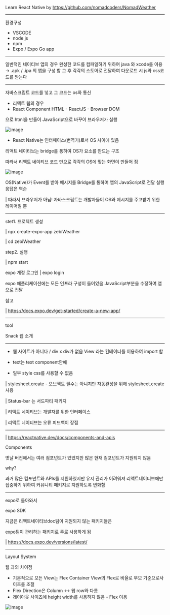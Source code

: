Learn React Native by https://github.com/nomadcoders/NomadWeather

---

환경구성

- VSCODE
- node js
- npm
- Expo / Expo Go app

---

일반적인 네이티브 앱의 경우
완성한 코드를 컴파일하기 위하여
java 와 xcode를 이용 → .apk / .ipa 의 앱을 구성 함
그 후 각각의 스토어로 전달하여
다운로드 시 js와 css코드를 받는다

---

자바스크립트 코드를 넣고 그 코드는 os와 통신

- 리액트 웹의 경우
- React Component HTML - ReactJS - Browser DOM

으로 html을 만들어 JavaScript으로 바꾸어 브라우저가 실행

![image](https://user-images.githubusercontent.com/35837185/187458995-d0f49134-5a4a-4110-9464-6a7aa1afcf69.png)

- React Native는 인터페이스(번역기)로서 OS 사이에 있음

리액트 네이티브는 bridge를 통하여 OS가 요소를 만드는 구조

따라서 리액트 네이티브 코드 만으로 각각의 OS에 맞는 화면이 만들어 짐


![image](https://user-images.githubusercontent.com/35837185/187459211-1e527005-15f8-4105-9a89-ec1419d36a9e.png)

OS(Native)가 Event를 받아 메시지를 Bridge를 통하여 앱의 JavaScript로 전달
실행응답은 역순

| 따라서 브라우저가 아님!
자바스크립트는 개발자들이 OS와 메시지를 주고받기 위한 레이어일 뿐

---

stet1. 프로젝트 생성

| npx create-expo-app zebiWeather

| cd zebiWeather

step2. 실행

| npm start

expo 계정 로그인
| expo login

expo 애플리케이션에는 모든 인프라 구성이 들어있음
JavaScript부분을 수정하여 앱으로 전달

참고

| https://docs.expo.dev/get-started/create-a-new-app/

---

tool

Snack 웹 소개

---

- 웹 사이트가 아니다 / div x
div가 없음 View 라는 컨테이너를 이용하여 import 함

- text는 text component안에

- 일부 style css를 사용할 수 없음

| stylesheet.create - 오브젝트
필수는 아니지만 자동완성을 위해 stylesheet.create 사용

| Status-bar 는 서드파티 패키지

| 리액트 네이티브는 개발자를 위한 인터페이스

| 리액트 네이티브는 오류 피드백이 장점

---

| https://reactnative.dev/docs/components-and-apis

Components

옛날 버전에서는 여러 컴포넌트가 있었지만 많은 현재 컴포넌트가 지원되지 않음

why?

과거 많은 컴포넌트와 APIs를 지원하였지만 유지 관리가 어려워져
리액트네이티브에만 집중하기 위하여 커뮤니티 패키지로 지원하도록 변화함

---

expo로 돌아와서

expo SDK

지금은 리액트네이티브doc팀이 지원되지 않는 패키지들은

expo팀이 관리하는 패키지로 주로 사용하게 됨

| https://docs.expo.dev/versions/latest/

---

Layout System

웹 과의 차이점

- 기본적으로 모든 View는 Flex Container
View의 Flex로 비율로 부모 기준으로사이즈를 조절
- Flex Direction은 Column <-> 웹 row와 다름
- 레이아웃 사이즈에 height width를 사용하지 않음 - Flex 이용


![image](https://user-images.githubusercontent.com/35837185/187460608-968fe46d-fcb3-4ae0-99ad-d8b29d24fd17.png)
